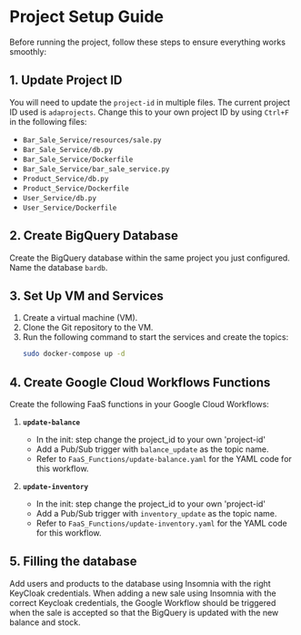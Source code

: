 # Project Setup Guide

Before running the project, follow these steps to ensure everything works smoothly:

## 1. Update Project ID

You will need to update the `project-id` in multiple files. The current project ID used is `adaprojects`. Change this to your own project ID by using `Ctrl+F` in the following files:

- `Bar_Sale_Service/resources/sale.py`
- `Bar_Sale_Service/db.py`
- `Bar_Sale_Service/Dockerfile`
- `Bar_Sale_Service/bar_sale_service.py`
- `Product_Service/db.py`
- `Product_Service/Dockerfile`
- `User_Service/db.py`
- `User_Service/Dockerfile`

## 2. Create BigQuery Database

Create the BigQuery database within the same project you just configured. Name the database `bardb`.

## 3. Set Up VM and Services

1. Create a virtual machine (VM).
2. Clone the Git repository to the VM.
3. Run the following command to start the services and create the topics:
   ```bash
   sudo docker-compose up -d

## 4. Create Google Cloud Workflows Functions

Create the following FaaS functions in your Google Cloud Workflows:

1. **`update-balance`**
    - In the init: step change the project_id to your own 'project-id'
    - Add a Pub/Sub trigger with `balance_update` as the topic name.
    - Refer to `FaaS_Functions/update-balance.yaml` for the YAML code for this workflow.

3. **`update-inventory`**
    - In the init: step change the project_id to your own 'project-id'
    - Add a Pub/Sub trigger with `inventory_update` as the topic name.
    - Refer to `FaaS_Functions/update-inventory.yaml` for the YAML code for this workflow.

## 5. Filling the database

Add users and products to the database using Insomnia with the right KeyCloak credentials.
When adding a new sale using Insomnia with the correct Keycloak credentials, the Google Workflow should be triggered when the sale is accepted so that the BigQuery is updated with the new balance and stock.


